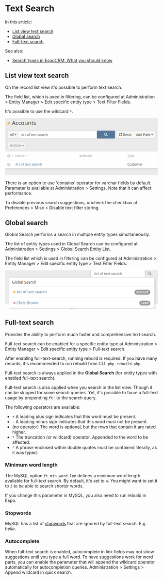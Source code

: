 # Text Search

In this article:

* [List view text search](#list-view-text-search)
* [Global search](#global-search)
* [Full-text search](#full-text-search)

See also:

* [Search types in EspoCRM: What you should know](https://www.espocrm.com/tips/search-types/)

## List view text search

On the record list view it's possible to perform text search.

The field list, which is used in filtering, can be configured at Administration > Entity Manager > Edit specific entity type > Text Filter Fields.

It's possible to use the wildcard `*`.

![Text Search](https://raw.githubusercontent.com/espocrm/documentation/master/docs/_static/images/user-guide/text-search/1.png)

There is an option to use 'contains' operator for varchar fields by default. Parameter is available at Administration > Settings. Note that it can affect performance.

To disable previous search suggestions, uncheck the checkbox at Preferences > Misc > Disable text filter storing.

## Global search

Global Search performs a search in multiple entity types simultaneously.

The list of entity types used in Global Search can be configured at Administration > Settings > Global Search Entity List.

The field list which is used in filtering can be configured at Administration > Entity Manager > Edit specific entity type > Text Filter Fields.

![Global Search](https://raw.githubusercontent.com/espocrm/documentation/master/docs/_static/images/user-guide/text-search/2.png)

## Full-text search

Provides the ability to perform much faster and comprehensive text search.

Full-text search can be enabled for a specific entity type at Administration > Entity Manager > Edit specific entity type > Full-text search.

After enabling full-text-search, running rebuild is required. If you have many records, it's recommended to run rebuild from CLI: `php rebuild.php`.

Full-text search is always applied in the **Global Search** (for entity types with enabled full-text search).

Full-text search is also applied when you search in the list view. Though it can be skipped for some search queries. Yet, it's possible to force a full-text usage by prepending `ft:` to the search query.

The following operators are available:

* `+` A leading plus sign indicates that this word must be present.
* `-` A leading minus sign indicates that this word must not be present.
* (no operator) The word is optional, but the rows that contain it are rated higher.
* `*` The truncation (or wildcard) operator. Appended to the word to be affected.
* `"` A phrase enclosed within double quotes must be contained literally, as it was typed.

### Minimum word length

The MySQL option `ft_min_word_len` defines a minimum word length available for full-text search. By default, it's set to `4`. You might want to set it to `3` to be able to search shorter words.

If you change this parameter in MySQL, you also need to run rebuild in Espo.

### Stopwords

MySQL has a list of [stopwords](https://dev.mysql.com/doc/refman/8.0/en/fulltext-stopwords.html) that are ignored by full-text search. E.g. *hello*.

### Autocomplete

When full-text search is enabled, autocomplete in link fields may not show suggestions until you type a full word. To have suggestions work for word parts, you can enable the parameter that will append the wildcard operator automatically for autocompletion queries. Administration > Settings > Append wildcard in quick search.
